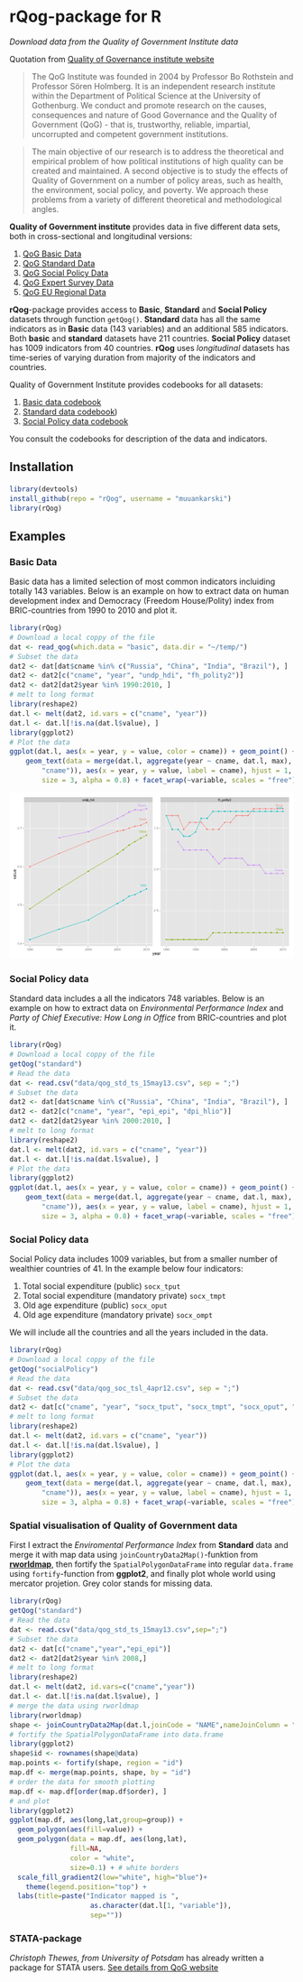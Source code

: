 <!--
%\VignetteEngine{knitr::knitr}
%\VignetteIndexEntry{rqog Markdown Vignette made with knitr}
-->

rQog-package for R
====================================

*Download data from the Quality of Government Institute data*

Quotation from [ Quality of Governance institute website](http://www.qog.pol.gu.se/)

>The QoG Institute was founded in 2004 by Professor Bo Rothstein and Professor Sören Holmberg. It is an independent research institute within the Department of Political Science at the University of Gothenburg. We conduct and promote research on the causes, consequences and nature of Good Governance and the Quality of Government (QoG) - that is, trustworthy, reliable, impartial, uncorrupted and competent government institutions.

>The main objective of our research is to address the theoretical and empirical problem of how political institutions of high quality can be created and maintained. A second objective is to study the effects of Quality of Government on a number of policy areas, such as health, the environment, social policy, and poverty. We approach these problems from a variety of different theoretical and methodological angles.

**Quality of Government institute** provides data in five different data sets, both in cross-sectional and longitudinal versions:

1. [QoG Basic Data](http://www.qog.pol.gu.se/data/datadownloads/qogbasicdata/)
2. [QoG Standard Data](http://www.qog.pol.gu.se/data/datadownloads/qogstandarddata/)
3. [QoG Social Policy Data](http://www.qog.pol.gu.se/data/datadownloads/qogsocialpolicydata/)
4. [QoG Expert Survey Data](http://www.qog.pol.gu.se/data/datadownloads/qogexpertsurveydata/) 
5. [QoG EU Regional Data](http://www.qog.pol.gu.se/data/datadownloads/qogeuregionaldata/)

**rQog**-package provides access to **Basic**, **Standard** and **Social Policy** datasets through function `getQog()`. **Standard** data has all the same indicators as in **Basic** data (143 variables) and an additional 585 indicators. Both **basic** and **standard** datasets have 211 countries. **Social Policy** dataset has 1009 indicators from 40 countries. **rQog** uses *longitudinal* datasets has time-series of varying duration from majority of the indicators and countries.

Quality of Government Institute provides codebooks for all datasets: 

1. [Basic data codebook](http://www.qogdata.pol.gu.se/codebook/codebook_basic_30aug13.pdf)
2. [Standard data codebook](http://www.qogdata.pol.gu.se/codebook/codebook_standard_15may13.pdf)) 
3. [Social Policy data codebook](http://www.qogdata.pol.gu.se/codebook/codebook_social_4apr12.pdf)

You consult the codebooks for description of the data and indicators.


## Installation


```r
library(devtools)
install_github(repo = "rQog", username = "muuankarski")
library(rQog)
```


## Examples

### Basic Data

Basic data has a limited selection of most common indicators incluiding totally 143 variables. Below is an example on how to extract data on human development index and Democracy (Freedom House/Polity) index from BRIC-countries from 1990 to 2010 and plot it.


```r
library(rQog)
# Download a local coppy of the file
dat <- read_qog(which.data = "basic", data.dir = "~/temp/")
# Subset the data
dat2 <- dat[dat$cname %in% c("Russia", "China", "India", "Brazil"), ]
dat2 <- dat2[c("cname", "year", "undp_hdi", "fh_polity2")]
dat2 <- dat2[dat2$year %in% 1990:2010, ]
# melt to long format
library(reshape2)
dat.l <- melt(dat2, id.vars = c("cname", "year"))
dat.l <- dat.l[!is.na(dat.l$value), ]
library(ggplot2)
# Plot the data
ggplot(dat.l, aes(x = year, y = value, color = cname)) + geom_point() + geom_line() + 
    geom_text(data = merge(dat.l, aggregate(year ~ cname, dat.l, max), by = c("year", 
        "cname")), aes(x = year, y = value, label = cname), hjust = 1, vjust = -1, 
        size = 3, alpha = 0.8) + facet_wrap(~variable, scales = "free") + theme(legend.position = "none")
```

![plot of chunk ExampleBasic](figure/ExampleBasic.png) 



### Social Policy data

Standard data includes a all the indicators 748 variables. Below is an example on how to extract data on *Environmental Performance Index*  and *Party of Chief Executive: How Long in Office* from BRIC-countries and plot it.



```r
library(rQog)
# Download a local coppy of the file
getQog("standard")
# Read the data
dat <- read.csv("data/qog_std_ts_15may13.csv", sep = ";")
# Subset the data
dat2 <- dat[dat$cname %in% c("Russia", "China", "India", "Brazil"), ]
dat2 <- dat2[c("cname", "year", "epi_epi", "dpi_hlio")]
dat2 <- dat2[dat2$year %in% 2000:2010, ]
# melt to long format
library(reshape2)
dat.l <- melt(dat2, id.vars = c("cname", "year"))
dat.l <- dat.l[!is.na(dat.l$value), ]
# Plot the data
library(ggplot2)
ggplot(dat.l, aes(x = year, y = value, color = cname)) + geom_point() + geom_line() + 
    geom_text(data = merge(dat.l, aggregate(year ~ cname, dat.l, max), by = c("year", 
        "cname")), aes(x = year, y = value, label = cname), hjust = 1, vjust = -1, 
        size = 3, alpha = 0.8) + facet_wrap(~variable, scales = "free") + theme(legend.position = "none")
```


### Social Policy data

Social Policy data includes 1009 variables, but from a smaller number of wealthier countries of 41. In the example below four indicators:

1. Total social expenditure (public) `socx_tput`
2. Total social expenditure (mandatory private) `socx_tmpt`
3. Old age expenditure (public) `socx_oput`
4. Old age expenditure (mandatory private) `socx_ompt`

We will include all the countries and all the years included in the data.



```r
library(rQog)
# Download a local coppy of the file
getQog("socialPolicy")
# Read the data
dat <- read.csv("data/qog_soc_tsl_4apr12.csv", sep = ";")
# Subset the data
dat2 <- dat[c("cname", "year", "socx_tput", "socx_tmpt", "socx_oput", "socx_ompt")]
# melt to long format
library(reshape2)
dat.l <- melt(dat2, id.vars = c("cname", "year"))
dat.l <- dat.l[!is.na(dat.l$value), ]
library(ggplot2)
# Plot the data
ggplot(dat.l, aes(x = year, y = value, color = cname)) + geom_point() + geom_line() + 
    geom_text(data = merge(dat.l, aggregate(year ~ cname, dat.l, max), by = c("year", 
        "cname")), aes(x = year, y = value, label = cname), hjust = 1, vjust = -1, 
        size = 3, alpha = 0.8) + facet_wrap(~variable, scales = "free") + theme(legend.position = "none")
```



### Spatial visualisation of Quality of Government data

First I extract the *Enviromental Performance Index* from **Standard** data and merge it with map data using `joinCountryData2Map()`-funktion from [**rworldmap**](http://cran.r-project.org/web/packages/rworldmap/index.html), then fortify the `SpatialPolygonDataFrame` into regular `data.frame` using `fortify`-function from **ggplot2**,  and finally plot whole world using mercator projetion. Grey color stands for missing data.


```r
library(rQog)
getQog("standard")
# Read the data
dat <- read.csv("data/qog_std_ts_15may13.csv",sep=";")
# Subset the data
dat2 <- dat[c("cname","year","epi_epi")]
dat2 <- dat2[dat2$year %in% 2008,]
# melt to long format
library(reshape2)
dat.l <- melt(dat2, id.vars=c("cname","year"))
dat.l <- dat.l[!is.na(dat.l$value), ]
# merge the data using rworldmap
library(rworldmap)
shape <- joinCountryData2Map(dat.l,joinCode = "NAME",nameJoinColumn = "cname")
# fortify the SpatialPolygonDataFrame into data.frame
library(ggplot2)
shape$id <- rownames(shape@data)
map.points <- fortify(shape, region = "id")
map.df <- merge(map.points, shape, by = "id")
# order the data for smooth plotting
map.df <- map.df[order(map.df$order), ]
# and plot
library(ggplot2)
ggplot(map.df, aes(long,lat,group=group)) +
  geom_polygon(aes(fill=value)) +
  geom_polygon(data = map.df, aes(long,lat), 
               fill=NA, 
               color = "white",
               size=0.1) + # white borders
  scale_fill_gradient2(low="white", high="blue")+
    theme(legend.position="top") +
  labs(title=paste("Indicator mapped is ",
                    as.character(dat.l[1, "variable"]),
                    sep=""))
```



### STATA-package

*Christoph Thewes, from University of Potsdam* has already written a package for STATA users. [See details from QoG website](http://www.qog.pol.gu.se/data/dataextras/forstatausers/)

